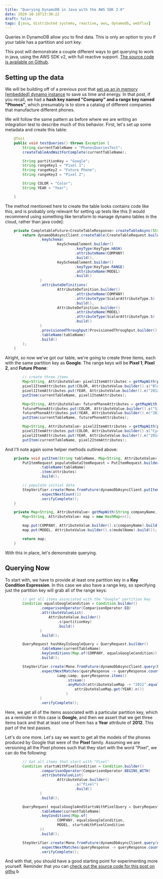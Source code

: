 ```yaml
---
title: "Querying DynamoDB in Java with the AWS SDK 2.0"
date: 2020-10-18T13:38:22
draft: false
tags: [java, distributed systems, reactive, aws, dynamodb, webflux]
---
```


Queries in DynamoDB allow you to find data. This is only an option to you if your table has a partition and sort key.

This post will demonstrate a couple different ways to get querying to work in java, using the AWS SDK v2, with full reactive support. [The source code is available on Github](https://github.com/nfisher23/webflux-and-dynamo).

## Setting up the data

We will be building off of a previous post that [set up an in memory \[embedded\] dynamo instance](https://nickolasfisher.com/blog/configuring-an-in-memory-dynamodb-instance-with-java-for-integration-testing) to save us time and energy. In that post, if you recall, we had a **hash key named "Company" and a range key named "Phones"**, which presumably is to store a catalog of different companies that manufacture different phones.

We will follow the same pattern as before where we are writing an integration test to describe much of this behavior. First, let's set up some metadata and create this table:

```java
    @Test
    public void testQueries() throws Exception {
        String currentTableName = "PhonesQueriesTest";
        createTableAndWaitForComplete(currentTableName);

        String partitionKey = "Google";
        String rangeKey1 = "Pixel 1";
        String rangeKey2 = "Future Phone";
        String rangeKey3 = "Pixel 2";

        String COLOR = "Color";
        String YEAR = "Year";

    }

```

The method mentioned here to create the table looks contains code like this, and is probably only relevant for setting up tests like this \[I would recommend using something like terraform to manage dynamo tables in the cloud, rather than java code\]:

```java
    private CompletableFuture<CreateTableResponse> createTableAsync(String tableName) {
        return dynamoDbAsyncClient.createTable(CreateTableRequest.builder()
                .keySchema(
                        KeySchemaElement.builder()
                                .keyType(KeyType.HASH)
                                .attributeName(COMPANY)
                                .build(),
                        KeySchemaElement.builder()
                                .keyType(KeyType.RANGE)
                                .attributeName(MODEL)
                                .build()
                )
                .attributeDefinitions(
                        AttributeDefinition.builder()
                                .attributeName(COMPANY)
                                .attributeType(ScalarAttributeType.S)
                                .build(),
                        AttributeDefinition.builder()
                                .attributeName(MODEL)
                                .attributeType(ScalarAttributeType.S)
                                .build()
                )
                .provisionedThroughput(ProvisionedThroughput.builder().readCapacityUnits(100L).writeCapacityUnits(100L).build())
                .tableName(tableName)
                .build()
        );
    }

```

Alright, so now we've got our table, we're going to create three items, each with the same partition key as **Google**. The range keys will be **Pixel 1**,
**Pixel 2**, and **Future Phone**:

```java
        // create three items
        Map<String, AttributeValue> pixel1ItemAttributes = getMapWith(partitionKey, rangeKey1);
        pixel1ItemAttributes.put(COLOR, AttributeValue.builder().s("Blue").build());
        pixel1ItemAttributes.put(YEAR, AttributeValue.builder().n("2012").build());
        putItem(currentTableName, pixel1ItemAttributes);

        Map<String, AttributeValue> futurePhoneAttributes = getMapWith(partitionKey, rangeKey2);
        futurePhoneAttributes.put(COLOR, AttributeValue.builder().s("Silver").build());
        futurePhoneAttributes.put(YEAR, AttributeValue.builder().n("2030").build());
        putItem(currentTableName, futurePhoneAttributes);

        Map<String, AttributeValue> pixel2ItemAttributes = getMapWith(partitionKey, rangeKey3);
        pixel2ItemAttributes.put(COLOR, AttributeValue.builder().s("Cyan").build());
        pixel2ItemAttributes.put(YEAR, AttributeValue.builder().n("2014").build());
        putItem(currentTableName, pixel2ItemAttributes);

```

And I'll note again some helper methods outlined above:

```java
    private void putItem(String tableName, Map<String, AttributeValue> attributes) {
        PutItemRequest populateDataItemRequest = PutItemRequest.builder()
                .tableName(tableName)
                .item(attributes)
                .build();

        // populate initial data
        StepVerifier.create(Mono.fromFuture(dynamoDbAsyncClient.putItem(populateDataItemRequest)))
                .expectNextCount(1)
                .verifyComplete();
    }

    private Map<String, AttributeValue> getMapWith(String companyName, String modelName) {
        Map<String, AttributeValue> map = new HashMap<>();

        map.put(COMPANY, AttributeValue.builder().s(companyName).build());
        map.put(MODEL, AttributeValue.builder().s(modelName).build());

        return map;
    }

```

With this in place, let's demonstrate querying.

## Querying Now

To start with, we have to provide at least one partition key in a **Key Condition Expression**. In this case we also have a range key, so specifying just the partition key will grab all of the range keys:

```java
        // get all items associated with the "Google" partition key
        Condition equalsGoogleCondition = Condition.builder()
                .comparisonOperator(ComparisonOperator.EQ)
                .attributeValueList(
                    AttributeValue.builder()
                        .s(partitionKey)
                        .build()
                )
                .build();

        QueryRequest hashKeyIsGoogleQuery = QueryRequest.builder()
                .tableName(currentTableName)
                .keyConditions(Map.of(COMPANY, equalsGoogleCondition))
                .build();

        StepVerifier.create(Mono.fromFuture(dynamoDbAsyncClient.query(hashKeyIsGoogleQuery)))
                .expectNextMatches(queryResponse -> queryResponse.count() == 3
                        &amp;&amp; queryResponse.items()
                            .stream()
                            .anyMatch(attributeValueMap -> "2012".equals(
                                attributeValueMap.get(YEAR).n())
                            )
                )
                .verifyComplete();

```

Here, we get all of the items associated with a particular partition key, which as a reminder in this case is **Google**, and then we assert that we get three items back and that at least one of them has a **Year** attribute of **2012**. This part of the test passes.

Let's do one more. Let's say we want to get all the models of the phones produced by Google that were of the **Pixel** family. Assuming we are versioning all the Pixel phones such that they start with the word "Pixel", we can do the following:

```java
        // Get all items that start with "Pixel"
        Condition startsWithPixelCondition = Condition.builder()
                .comparisonOperator(ComparisonOperator.BEGINS_WITH)
                .attributeValueList(
                        AttributeValue.builder()
                                .s("Pixel")
                                .build()
                )
                .build();

        QueryRequest equalsGoogleAndStartsWithPixelQuery = QueryRequest.builder()
                .tableName(currentTableName)
                .keyConditions(Map.of(
                        COMPANY, equalsGoogleCondition,
                        MODEL, startsWithPixelCondition
                ))
                .build();

        StepVerifier.create(Mono.fromFuture(dynamoDbAsyncClient.query(equalsGoogleAndStartsWithPixelQuery)))
                .expectNextMatches(queryResponse -> queryResponse.count() == 2)
                .verifyComplete();

```

And with that, you should have a good starting point for experimenting more yourself. Reminder that you can [check out the source code for this post on githu](https://github.com/nfisher23/webflux-and-dynamo) b
